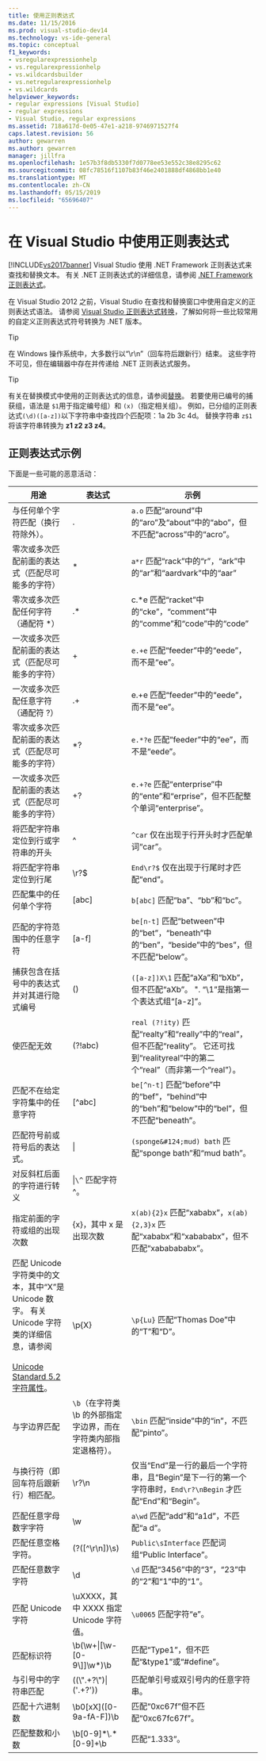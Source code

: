 ```yaml
---
title: 使用正则表达式
ms.date: 11/15/2016
ms.prod: visual-studio-dev14
ms.technology: vs-ide-general
ms.topic: conceptual
f1_keywords:
- vsregularexpressionhelp
- vs.regularexpressionhelp
- vs.wildcardsbuilder
- vs.netregularexpressionhelp
- vs.wildcards
helpviewer_keywords:
- regular expressions [Visual Studio]
- regular expressions
- Visual Studio, regular expressions
ms.assetid: 718a617d-0e05-47e1-a218-9746971527f4
caps.latest.revision: 56
author: gewarren
ms.author: gewarren
manager: jillfra
ms.openlocfilehash: 1e57b3f8db5330f7d0778ee53e552c38e8295c62
ms.sourcegitcommit: 08fc78516f1107b83f46e2401888df4868bb1e40
ms.translationtype: MT
ms.contentlocale: zh-CN
ms.lasthandoff: 05/15/2019
ms.locfileid: "65696407"
---
```

# <a name="use-regular-expressions-in-visual-studio"></a>在 Visual Studio 中使用正则表达式
[!INCLUDE[vs2017banner](../includes/vs2017banner.md)]
Visual Studio 使用 .NET Framework 正则表达式来查找和替换文本。 有关 .NET 正则表达式的详细信息，请参阅 [.NET Framework 正则表达式](https://msdn.microsoft.com/library/521b3f6d-f869-42e1-93e5-158c54a6895d)。

在 Visual Studio 2012 之前，Visual Studio 在查找和替换窗口中使用自定义的正则表达式语法。 请参阅 [Visual Studio 正则表达式转换](https://msdn.microsoft.com/library/2k3te2cs\(v=vs.110\).aspx)，了解如何将一些比较常用的自定义正则表达式符号转换为 .NET 版本。

> [!TIP]
> 在 Windows 操作系统中，大多数行以“\r\n”（回车符后跟新行）结束。 这些字符不可见，但在编辑器中存在并传递给 .NET 正则表达式服务。

> [!TIP]
> 有关在替换模式中使用的正则表达式的信息，请参阅[替换](https://msdn.microsoft.com/library/d1f52431-1c7d-4dc6-8792-6b988256892e)。 若要使用已编号的捕获组，语法是 `$1`用于指定编号组）和 `(x)`（指定相关组）。 例如，已分组的正则表达式`(\d)([a-z])`以下字符串中查找四个匹配项：1a 2b 3c 4d。 替换字符串 `z$1` 将该字符串转换为 **z1 z2 z3 z4**。

## <a name="regular-expression-examples"></a>正则表达式示例

下面是一些可能的恶意活动：

|                                                                                                                       用途                                                                                                                       |                                                     表达式                                                     |                                                                          示例                                                                          |
|-----------------------------------------------------------------------------------------------------------------------------------------------------------------------------------------------------------------------------------------------------|--------------------------------------------------------------------------------------------------------------------|-----------------------------------------------------------------------------------------------------------------------------------------------------------|
|                                                                                                  与任何单个字符匹配（换行符除外）。                                                                                                   |                                                         .                                                          |                                     `a.o` 匹配“around”中的“aro”及“about”中的“abo”，但不匹配“across”中的“acro”。                                      |
|                                                                          零次或多次匹配前面的表达式（匹配尽可能多的字符）                                                                          |                                                         \*                                                         |                                            `a*r` 匹配“rack”中的“r”，“ark”中的“ar”和“aardvark”中的“aar”                                            |
|                                                                                                零次或多次匹配任何字符（通配符 \*）                                                                                                 |                                                        .\*                                                         |                                        c.\*e 匹配“racket”中的“cke”，“comment”中的“comme”和“code”中的“code”                                        |
|                                                                          一次或多次匹配前面的表达式（匹配尽可能多的字符）                                                                           |                                                         +                                                          |                                                      `e.+e` 匹配“feeder”中的“eede”，而不是“ee”。                                                      |
|                                                                                                 一次或多次匹配任意字符（通配符 ?）                                                                                                  |                                                         .+                                                         |                                                       e.+e 匹配“feeder”中的“eede”，而不是“ee”。                                                       |
|                                                                          零次或多次匹配前面的表达式（匹配尽可能多的字符）                                                                           |                                                        \*?                                                         |                                                     `e.*?e` 匹配“feeder”中的“ee”，而不是“eede”。                                                      |
|                                                                           一次或多次匹配前面的表达式（匹配尽可能多的字符）                                                                           |                                                         +?                                                         |                                `e.+?e` 匹配“enterprise”中的“ente”和“erprise”，但不匹配整个单词“enterprise”。                                 |
|                                                                                            将匹配字符串定位到行或字符串的开头                                                                                             |                                                         ^                                                          |                                      `^car` 仅在出现于行开头时才匹配单词“car”。                                       |
|                                                                                                    将匹配字符串定位到行尾                                                                                                     |                                                        \r?$                                                        |                                            `End\r?$` 仅在出现于行尾时才匹配“end”。                                             |
|                                                                                                         匹配集中的任何单个字符                                                                                                         |                                                       [abc]                                                        |                                                          `b[abc]` 匹配“ba”、“bb”和“bc”。                                                           |
|                                                                                                    匹配的字符范围中的任意字符                                                                                                     |                                                       [a-f]                                                        |                             `be[n-t]` 匹配“between”中的“bet”，“beneath”中的“ben”，“beside”中的“bes”，但不匹配“below”。                             |
|                                                                                      捕获包含在括号中的表达式并对其进行隐式编号                                                                                      |                                                         ()                                                         |                         `([a-z])X\1` 匹配“aXa”和“bXb”，但不匹配“aXb”。 ". “\1”是指第一个表达式组“[a-z]”。                         |
|                                                                                                                 使匹配无效                                                                                                                  |                                                      (?!abc)                                                       | `real (?!ity)` 匹配“realty”和“really”中的“real”，但不匹配“reality”。 它还可找到“realityreal”中的第二个“real”（而非第一个“real”）。 |
|                                                                                            匹配不在给定字符集中的任意字符                                                                                             |                                                       [^abc]                                                       |                             `be[^n-t]` 匹配“before”中的“bef”，“behind”中的“beh”和“below”中的“bel”，但不匹配“beneath”。                             |
|                                                                                           匹配符号前或符号后的表达式。                                                                                           |                                                       &#124;                                                       |                                              `(sponge&#124;mud) bath` 匹配“sponge bath”和“mud bath”。                                               |
|                                                                                                    对反斜杠后面的字符进行转义                                                                                                     |                                          \|`\^` 匹配字符 ^。                                           |                                                                                                                                                           |
|                                                                                        指定前面的字符或组的出现次数                                                                                        |                                     {x}，其中 x 是出现次数                                      |                           `x(ab){2}x` 匹配“xababx”，`x(ab){2,3}x` 匹配“xababx”和“xabababx”，但不匹配“xababababx”。                           |
| 匹配 Unicode 字符类中的文本，其中“X”是 Unicode 数字。 有关 Unicode 字符类的详细信息，请参阅 <br /><br /> [Unicode Standard 5.2 字符属性](http://www.unicode.org/versions/Unicode5.2.0/ch04.pdf)。 |                                                       \p{X}                                                        |                                                       `\p{Lu}` 匹配“Thomas Doe”中的“T”和“D”。                                                       |
|                                                                                                                与字边界匹配                                                                                                                | `\b`（在字符类 \b 的外部指定字边界，而在字符类内部指定退格符）。 |                                                     `\bin` 匹配“inside”中的“in”，不匹配“pinto”。                                                      |
|                                                                                          与换行符（即回车符后跟新行）相匹配。                                                                                          |                                                       \r?\n                                                        |         仅当“End”是一行的最后一个字符串，且“Begin”是下一行的第一个字符串时，`End\r?\nBegin` 才匹配“End”和“Begin”。          |
|                                                                                                          匹配任意字母数字字符                                                                                                           |                                                         \w                                                         |                                                       `a\wd` 匹配“add”和“a1d”，不匹配“a d”。                                                       |
|                                                                                                           匹配任意空格字符。                                                                                                           |                                                   (?([^\r\n])\s)                                                   |                                                `Public\sInterface` 匹配词组“Public Interface”。                                                 |
|                                                                                                             匹配任意数字字符                                                                                                             |                                                         \d                                                         |                                                `\d` 匹配“3456”中的“3”，“23”中的“2”和“1”中的“1”。                                                |
|                                                                                                              匹配 Unicode 字符                                                                                                              |                              \uXXXX，其中 XXXX 指定 Unicode 字符值。                              |                                                            `\u0065` 匹配字符“e”。                                                            |
|                                                                                                                 匹配标识符                                                                                                                 |                                         \b(\w+&#124;[\w-[0-9\\]]\w\*)\b                                          |                                                       匹配“Type1”，但不匹配“&type1”或“#define”。                                                       |
|                                                                                                            与引号中的字符串匹配                                                                                                             |                                             ((\\".+?\\")&#124;('.+?'))                                             |                                                    匹配单引号或双引号内的任意字符串。                                                     |
|                                                                                                             匹配十六进制数                                                                                                              |                                              \b0[xX]([0-9a-fA-F]\)\b                                               |                                                          匹配“0xc67f”但不匹配“0xc67fc67f”。                                                           |
|                                                                                                             匹配整数和小数                                                                                                             |                                               \b[0-9]\*\\.\*[0-9]+\b                                               |                                                                     匹配“1.333”。                                                                      |
